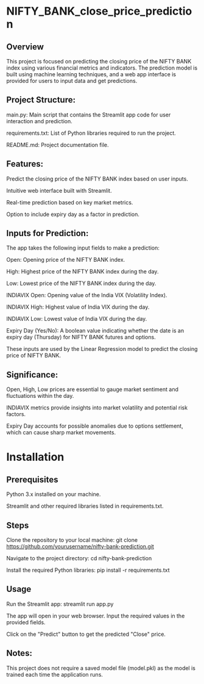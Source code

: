 # NIFTY_BANK_close_price_prediction
## Overview

This project is focused on predicting the closing price of the NIFTY BANK index using various financial metrics and indicators. The prediction model is built using machine learning techniques, and a web app interface is provided for users to input data and get predictions.

## Project Structure:

main.py: Main script that contains the Streamlit app code for user interaction and prediction.

requirements.txt: List of Python libraries required to run the project.

README.md: Project documentation file.

## Features:

Predict the closing price of the NIFTY BANK index based on user inputs.

Intuitive web interface built with Streamlit.

Real-time prediction based on key market metrics.

Option to include expiry day as a factor in prediction.

## Inputs for Prediction:

The app takes the following input fields to make a prediction:

Open: Opening price of the NIFTY BANK index.

High: Highest price of the NIFTY BANK index during the day.

Low: Lowest price of the NIFTY BANK index during the day.

INDIAVIX Open: Opening value of the India VIX (Volatility Index).

INDIAVIX High: Highest value of India VIX during the day.

INDIAVIX Low: Lowest value of India VIX during the day.


Expiry Day (Yes/No): A boolean value indicating whether the date is an expiry day (Thursday) for NIFTY BANK futures and options.

These inputs are used by the Linear Regression model to predict the closing price of NIFTY BANK.

## Significance:

Open, High, Low prices are essential to gauge market sentiment and fluctuations within the day.

INDIAVIX metrics provide insights into market volatility and potential risk factors.

Expiry Day accounts for possible anomalies due to options settlement, which can cause sharp market movements.

# Installation
## Prerequisites

Python 3.x installed on your machine.

Streamlit and other required libraries listed in requirements.txt.

## Steps

Clone the repository to your local machine:
git clone https://github.com/yourusername/nifty-bank-prediction.git

Navigate to the project directory:
cd nifty-bank-prediction

Install the required Python libraries:
pip install -r requirements.txt

## Usage
Run the Streamlit app:
streamlit run app.py

The app will open in your web browser. Input the required values in the provided fields.

Click on the "Predict" button to get the predicted "Close" price.

## Notes:
This project does not require a saved model file (model.pkl) as the model is trained each time the application runs.

